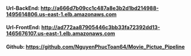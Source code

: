 #### Url-BackEnd: http://a666d7b09cc1c487a8e3b2d1bd214988-1495614806.us-east-1.elb.amazonaws.com
#### Url-FrontEnd: http://ad772aa87905446c3bb33fa72392dd13-1465676107.us-east-1.elb.amazonaws.com
#### Github: https://github.com/NguyenPhucToan64/Movie_Pictue_Pipeline
